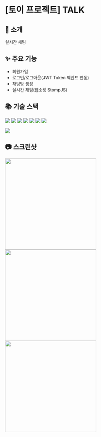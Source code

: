 # [토이 프로젝트] TALK

## 📌 소개
실시간 채팅

## ✨ 주요 기능
- 회원가입
- 로그인/로그아웃(JWT Token 백엔드 연동)
- 채팅방 생성
- 실시간 채팅(웹소켓 StompJS)

## 📚 기술 스택
<img src="https://img.shields.io/badge/React-61DAFB?style=flat&logo=react&logoColor=white"/> <img src="https://img.shields.io/badge/ReactRouter-CA4245?style=flat&logo=reactrouter&logoColor=white"/> <img src="https://img.shields.io/badge/ReactHook-EC5990?style=flat&logo=reacthookform&logoColor=white"/> <img src="https://img.shields.io/badge/Socket-010101?style=flat&logo=socketdotio&logoColor=white"/> <img src="https://img.shields.io/badge/CSS3-1572B6?style=flat&logo=css3&logoColor=white"/> <img src="https://img.shields.io/badge/Git-F05032?style=flat&logo=git&logoColor=white"/> <img src="https://img.shields.io/badge/IntelliJIDEA-000000?style=flat&logo=intellijidea&logoColor=white"/>

<img src="https://github-readme-stats.vercel.app/api/top-langs/?username=choimiae&layout=compact">
<br/>

## 📷 스크린샷
<div>
  <img src="https://github.com/choimiae/hoxy_admin/assets/93104994/14c3f1d5-61da-42fb-9847-6900f3db9e53" width="300"/>
  <img src="https://github.com/choimiae/hoxy_admin/assets/93104994/68bc6427-1eba-4632-94a4-142f8aa5f98b" width="300" />
  <img src="https://github.com/choimiae/hoxy_admin/assets/93104994/1139c76e-2401-499e-a0e9-055ae057ae4f" width="300" />
</div>
